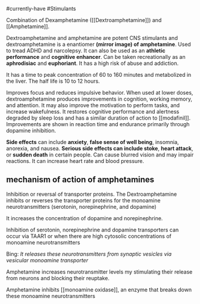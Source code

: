 #currently-have 
#Stimulants

Combination of Dexamphetamine ([[Dextroamphetamine]]) and [[Amphetamine]]. 

Dextroamphetamine and amphetamine are potent CNS stimulants and dextroamphetamine is a enantiomer **(mirror image) of amphetamine**. 
Used to tread ADHD and narcolepsy. It can also be used as an **athletic performance** and **cognitive enhancer**. Can be taken recreationally as an **aphrodisiac** and **euphoriant**. It has a high risk of abuse and addiction. 

It has a time to peak concentration of 60 to 160 minutes and metabolized in the liver. The half life is 10 to 12 hours. 

Improves focus and reduces impulsive behavior. 
When used at lower doses, dextroamphetamine produces improvements in cognition, working memory, and attention. It may also improve the motivation to perform tasks, and increase wakefulness. It restores cognitive performance and alertness degraded by sleep loss and has a similar duration of action to [[modafinil]].
Improvements are shown in reaction time and endurance primarily through dopamine inhibition. 

**Side effects** can include **anxiety**, **false sense of well being**, insomnia, anorexia, and nausea. **Serious side effects can include stoke**, **heart attack**, or **sudden death** in certain people. Can cause blurred vision and may impair reactions. 
It can increase heart rate and blood pressure. 

## mechanism of action of amphetamines

Inhibition or reversal of transporter proteins. The Dextroamphetamine inhibits or reverses the transporter proteins for the monoamine neurotransmitters (serotonin, norepinephrine, and dopamine)

It increases the concentration of dopamine and norepinephrine. 

Inhibition of serotonin, norepinephrine and dopamine transporters can occur via TAAR1 or when there are high cytosolic concentrations of monoamine neurotransmitters

Bing: *It releases these neurotransmitters from synaptic vesicles via vesicular monoamine transporter*

Amphetamine increases neurotransmitter levels my stimulating their release from neurons and blocking their reuptake. 

Amphetamine inhibits [[monoamine oxidase]], an enzyme that breaks down these monoamine neurotransmitters

